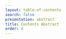 ```yaml
---
layout: table-of-contents
search: false
presentation: abstract
title: Contents Abstract
order: 4
---
```


